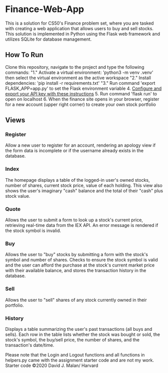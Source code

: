 # Finance-Web-App
This is a solution for CS50's Finance problem set, where you are tasked with creating a web application that allows users to buy and sell stocks. 
This solution is implemented in Python using the Flask web framework and utilizes SQLite for database management.

## How To Run
Clone this repository, navigate to the project and type the following commands:
"1." Activate a virtual environment: 'python3 -m venv .venv' then select the virtual environment as the active workspace
"2." Install dependencies: 'pip install -r requirements.txt'
"3." Run command 'export FLASK_APP=app.py' to set the Flask environment variable
4. [Configure and export your API key with these instructions](https://cs50.harvard.edu/x/2022/psets/9/finance/)
5. Run command 'flask run' to open on localhost
6. When the finance site opens in your browser, register for a new account (upper right corner) to create your own stock portfolio

## Views
### Register
Allow a new user to register for an account, rendering an apology view if the form data is incomplete or if the username already exists in the database.

### Index
The homepage displays a table of the logged-in user's owned stocks, number of shares, current stock price, value of each holding. This view also shows the user's imaginary "cash" balance and the total of their "cash" plus stock value.

### Quote
Allows the user to submit a form to look up a stock's current price, retrieving real-time data from the IEX API. An error message is rendered if the stock symbol is invalid.

### Buy
Allows the user to "buy" stocks by submitting a form with the stock's symbol and number of shares. Checks to ensure the stock symbol is valid and the user can afford the purchase at the stock's current market price with their available balance, and stores the transaction history in the database.

### Sell
Allows the user to "sell" shares of any stock currently owned in their portfolio.

### History
Displays a table summarizing the user's past transactions (all buys and sells). Each row in the table lists whether the stock was bought or sold, the stock's symbol, the buy/sell price, the number of shares, and the transaction's date/time.

Please note that the Login and Logout functions and all functions in helpers.py came with the assignment starter code and are not my work. Starter code ©2020 David J. Malan/ Harvard
